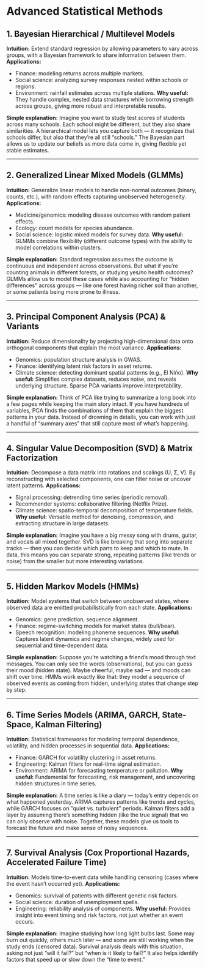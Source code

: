 # Advanced Statistical Methods

## 1. Bayesian Hierarchical / Multilevel Models

**Intuition:** Extend standard regression by allowing parameters to vary across groups, with a Bayesian framework to share information between them.
**Applications:**

* Finance: modeling returns across multiple markets.
* Social science: analyzing survey responses nested within schools or regions.
* Environment: rainfall estimates across multiple stations.
  **Why useful:** They handle complex, nested data structures while borrowing strength across groups, giving more robust and interpretable results.

**Simple explanation:** Imagine you want to study test scores of students across many schools. Each school might be different, but they also share similarities. A hierarchical model lets you capture both — it recognizes that schools differ, but also that they’re all still “schools.” The Bayesian part allows us to update our beliefs as more data come in, giving flexible yet stable estimates.

---

## 2. Generalized Linear Mixed Models (GLMMs)

**Intuition:** Generalize linear models to handle non-normal outcomes (binary, counts, etc.), with random effects capturing unobserved heterogeneity.
**Applications:**

* Medicine/genomics: modeling disease outcomes with random patient effects.
* Ecology: count models for species abundance.
* Social science: logistic mixed models for survey data.
  **Why useful:** GLMMs combine flexibility (different outcome types) with the ability to model correlations within clusters.

**Simple explanation:** Standard regression assumes the outcome is continuous and independent across observations. But what if you’re counting animals in different forests, or studying yes/no health outcomes? GLMMs allow us to model these cases while also accounting for “hidden differences” across groups — like one forest having richer soil than another, or some patients being more prone to illness.

---

## 3. Principal Component Analysis (PCA) & Variants

**Intuition:** Reduce dimensionality by projecting high-dimensional data onto orthogonal components that explain the most variance.
**Applications:**

* Genomics: population structure analysis in GWAS.
* Finance: identifying latent risk factors in asset returns.
* Climate science: detecting dominant spatial patterns (e.g., El Niño).
  **Why useful:** Simplifies complex datasets, reduces noise, and reveals underlying structure. Sparse PCA variants improve interpretability.

**Simple explanation:** Think of PCA like trying to summarize a long book into a few pages while keeping the main story intact. If you have hundreds of variables, PCA finds the combinations of them that explain the biggest patterns in your data. Instead of drowning in details, you can work with just a handful of “summary axes” that still capture most of what’s happening.

---

## 4. Singular Value Decomposition (SVD) & Matrix Factorization

**Intuition:** Decompose a data matrix into rotations and scalings (U, Σ, V). By reconstructing with selected components, one can filter noise or uncover latent patterns.
**Applications:**

* Signal processing: detrending time series (periodic removal).
* Recommender systems: collaborative filtering (Netflix Prize).
* Climate science: spatio-temporal decomposition of temperature fields.
  **Why useful:** Versatile method for denoising, compression, and extracting structure in large datasets.

**Simple explanation:** Imagine you have a big messy song with drums, guitar, and vocals all mixed together. SVD is like breaking that song into separate tracks — then you can decide which parts to keep and which to mute. In data, this means you can separate strong, repeating patterns (like trends or noise) from the smaller but more interesting variations.

---

## 5. Hidden Markov Models (HMMs)

**Intuition:** Model systems that switch between unobserved states, where observed data are emitted probabilistically from each state.
**Applications:**

* Genomics: gene prediction, sequence alignment.
* Finance: regime-switching models for market states (bull/bear).
* Speech recognition: modeling phoneme sequences.
  **Why useful:** Captures latent dynamics and regime changes, widely used for sequential and time-dependent data.

**Simple explanation:** Suppose you’re watching a friend’s mood through text messages. You can only see the words (observations), but you can guess their mood (hidden state). Maybe cheerful, maybe sad — and moods can shift over time. HMMs work exactly like that: they model a sequence of observed events as coming from hidden, underlying states that change step by step.

---

## 6. Time Series Models (ARIMA, GARCH, State-Space, Kalman Filtering)

**Intuition:** Statistical frameworks for modeling temporal dependence, volatility, and hidden processes in sequential data.
**Applications:**

* Finance: GARCH for volatility clustering in asset returns.
* Engineering: Kalman filters for real-time signal estimation.
* Environment: ARIMA for forecasting temperature or pollution.
  **Why useful:** Fundamental for forecasting, risk management, and uncovering hidden structures in time series.

**Simple explanation:** A time series is like a diary — today’s entry depends on what happened yesterday. ARIMA captures patterns like trends and cycles, while GARCH focuses on “quiet vs. turbulent” periods. Kalman filters add a layer by assuming there’s something hidden (like the true signal) that we can only observe with noise. Together, these models give us tools to forecast the future and make sense of noisy sequences.

---

## 7. Survival Analysis (Cox Proportional Hazards, Accelerated Failure Time)

**Intuition:** Models time-to-event data while handling censoring (cases where the event hasn’t occurred yet).
**Applications:**

* Genomics: survival of patients with different genetic risk factors.
* Social science: duration of unemployment spells.
* Engineering: reliability analysis of components.
  **Why useful:** Provides insight into event timing and risk factors, not just whether an event occurs.

**Simple explanation:** Imagine studying how long light bulbs last. Some may burn out quickly, others much later — and some are still working when the study ends (censored data). Survival analysis deals with this situation, asking not just “will it fail?” but “when is it likely to fail?” It also helps identify factors that speed up or slow down the “time to event.”
